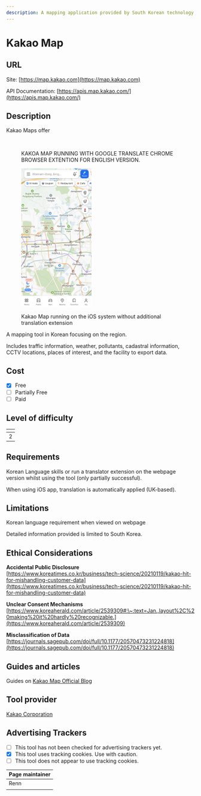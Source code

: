 ```yaml
---
description: A mapping application provided by South Korean technology company
---
```


# Kakao Map

## URL

Site: [https://map.kakao.com](https://map.kakao.com)

API Documentation: [https://apis.map.kakao.com/](https://apis.map.kakao.com/)

## Description

Kakao Maps offer&#x20;

<figure><img src=".gitbook/assets/Kakao.JPG" alt=""><figcaption><p>KAKOA MAP RUNNING WITH GOOGLE TRANSLATE CHROME BROWSER EXTENTION FOR ENGLISH VERSION.</p></figcaption></figure>

<figure><img src=".gitbook/assets/IMG_6448.jpeg" alt="" width="188"><figcaption><p>Kakao Map running on the iOS system without additional translation extension</p></figcaption></figure>

A mapping tool in Korean focusing on the region.

Includes traffic information, weather, pollutants, cadastral information, CCTV locations, places of interest, and the facility to export data.

## Cost

* [x] Free
* [ ] Partially Free
* [ ] Paid

## Level of difficulty

<table><thead><tr><th data-type="rating" data-max="5"></th></tr></thead><tbody><tr><td>2</td></tr></tbody></table>

## Requirements

Korean Language skills or run a translator extension on the webpage version whilst using the tool (only partially successful).

When using iOS app, translation is automatically applied (UK-based).

## Limitations

Korean language requirement when viewed on webpage

Detailed information provided is limited to South Korea.

## Ethical Considerations

**Accidental Public Disclosure**\
[https://www.koreatimes.co.kr/business/tech-science/20210119/kakao-hit-for-mishandling-customer-data](https://www.koreatimes.co.kr/business/tech-science/20210119/kakao-hit-for-mishandling-customer-data)

**Unclear Consent Mechanisms**\
[https://www.koreaherald.com/article/2539309#:\~:text=Jan.,layout%2C%20making%20it%20hardly%20recognizable.](https://www.koreaherald.com/article/2539309)

**Misclassification of Data**\
[https://journals.sagepub.com/doi/full/10.1177/20570473231224818](https://journals.sagepub.com/doi/full/10.1177/20570473231224818)

## Guides and articles

Guides on [Kakao Map Official Blog](https://kakaomap.tistory.com/category/%EC%B9%B4%EC%B9%B4%EC%98%A4%EB%A7%B5%20%EC%9D%B4%EC%9A%A9%EA%B0%80%EC%9D%B4%EB%93%9C)

## Tool provider

[Kakao Corporation](https://www.kakaocorp.com/page/)

## Advertising Trackers

* [ ] This tool has not been checked for advertising trackers yet.
* [x] This tool uses tracking cookies. Use with caution.
* [ ] This tool does not appear to use tracking cookies.

| Page maintainer |
| --------------- |
| Renn            |
|                 |
